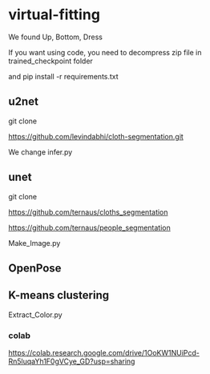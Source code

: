# virtual-fitting

We found Up, Bottom, Dress

If you want using code, you need to decompress zip file in trained_checkpoint folder

and pip install -r requirements.txt

## u2net

git clone

https://github.com/levindabhi/cloth-segmentation.git

We change infer.py

## unet

git clone 

https://github.com/ternaus/cloths_segmentation

https://github.com/ternaus/people_segmentation

Make_Image.py

## OpenPose

## K-means clustering

Extract_Color.py

### colab

https://colab.research.google.com/drive/1OoKW1NUiPcd-Rn5luqaYh1F0gVCye_GD?usp=sharing

